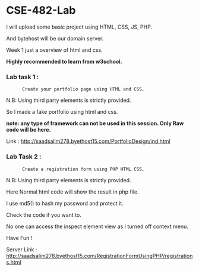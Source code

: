 # CSE-482-Lab
I will upload some basic project using HTML, CSS, JS, PHP.

And bytehost will be our domain server.

Week 1 just a overview of html and css.

<b>Highly recommended to learn from w3school.</b>

### Lab task 1 :
          Create your portfolio page using HTML and CSS.
          
N.B: Using third party elements is strictly provided. 

So I made a fake portfolio using html and css.

<b>note: any type of framework can not be used in this session. Only Raw code will be here.</b>

Link : http://saadsalim278.byethost15.com/PortfolioDesign/ind.html 


### Lab Task 2 :

          Create a registration form using PHP HTML CSS.
         
N.B: Using third party elements is strictly provided. 

Here Normal html code will show the result in php file.

I use md5() to hash my password and protect it.

Check the code if you want to.

No one can access the inspect element view as I turned off context menu.

Have Fun !

Server Link : http://saadsalim278.byethost15.com/RegistrationFormUsingPHP/registrations.html


